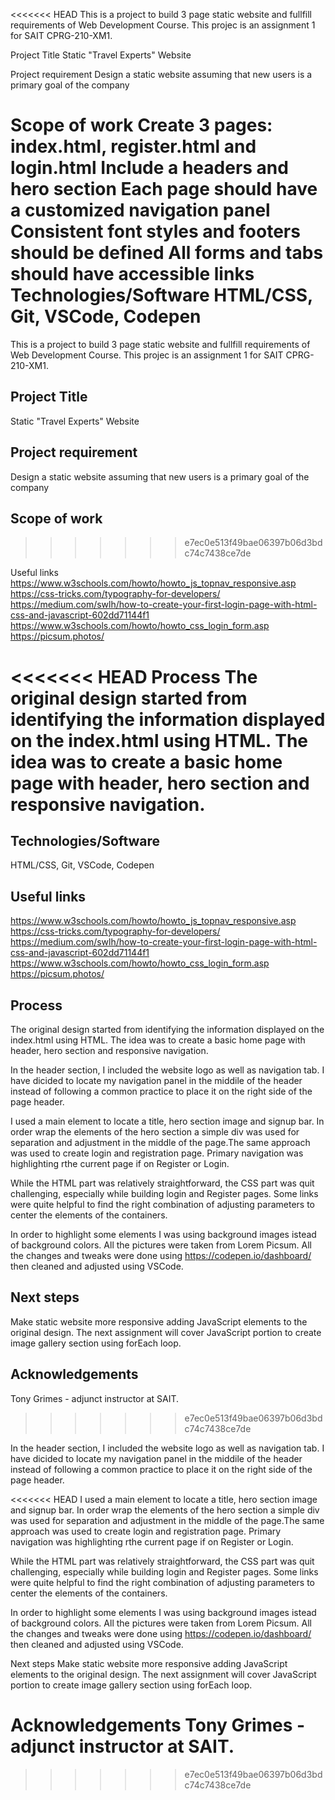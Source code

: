 <<<<<<< HEAD
This is a project to build 3 page static website and fullfill requirements of Web Development Course. This projec is an assignment 1 for SAIT CPRG-210-XM1.

Project Title
Static "Travel Experts" Website

Project requirement
Design a static website assuming that new users is a primary goal of the company

Scope of work
Create 3 pages: index.html, register.html and login.html
Include a headers and hero section
Each page should have a customized navigation panel
Consistent font styles and footers should be defined
All forms and tabs should have accessible links
Technologies/Software
HTML/CSS, Git, VSCode, Codepen
=======
 This is a project to build 3 page static website and fullfill requirements of Web Development Course.
 This projec is an assignment 1 for SAIT CPRG-210-XM1.

## Project Title
 Static "Travel Experts" Website

## Project requirement
Design a static website assuming that new users is a primary goal of the company 

## Scope of work
>>>>>>> e7ec0e513f49bae06397b06d3bdc74c7438ce7de

Useful links
https://www.w3schools.com/howto/howto_js_topnav_responsive.asp https://css-tricks.com/typography-for-developers/ https://medium.com/swlh/how-to-create-your-first-login-page-with-html-css-and-javascript-602dd71144f1 https://www.w3schools.com/howto/howto_css_login_form.asp https://picsum.photos/

<<<<<<< HEAD
Process
The original design started from identifying the information displayed on the index.html using HTML. The idea was to create a basic home page with header, hero section and responsive navigation.
=======
## Technologies/Software

HTML/CSS, Git, VSCode, Codepen

## Useful links

https://www.w3schools.com/howto/howto_js_topnav_responsive.asp
https://css-tricks.com/typography-for-developers/
https://medium.com/swlh/how-to-create-your-first-login-page-with-html-css-and-javascript-602dd71144f1
https://www.w3schools.com/howto/howto_css_login_form.asp
https://picsum.photos/

## Process

The original design started from identifying the information displayed on the index.html using HTML. The idea was to create a basic home page with header, hero section and responsive navigation.

In the header section, I included the website logo as well as navigation tab. I have dicided to locate my navigation panel in the middile of the header instead of following a common practice to place it on the right side of the page header.
 
 I used a main element to locate a title, hero section image and signup bar. In order wrap the elements of the hero section a simple div was used for separation and adjustment in the middle of the page.The same approach was used to create login and registration page. Primary navigation was highlighting rthe current page if on Register or Login.
 
While the HTML part was relatively straightforward, the CSS part was quit challenging, especially while building login and Register pages.
Some links were quite helpful to find the right combination of adjusting parameters to center the elements of the containers.

In order to highlight some elements I was using background images istead of background colors. All the pictures were taken from Lorem Picsum.
All the changes and tweaks were done using https://codepen.io/dashboard/ then cleaned and adjusted using VSCode.

## Next steps

Make static website more responsive adding JavaScript elements to the original design. The next assignment will cover JavaScript portion to create image gallery section using forEach loop.

## Acknowledgements

Tony Grimes - adjunct instructor at SAIT. 













>>>>>>> e7ec0e513f49bae06397b06d3bdc74c7438ce7de

In the header section, I included the website logo as well as navigation tab. I have dicided to locate my navigation panel in the middile of the header instead of following a common practice to place it on the right side of the page header.

<<<<<<< HEAD
I used a main element to locate a title, hero section image and signup bar. In order wrap the elements of the hero section a simple div was used for separation and adjustment in the middle of the page.The same approach was used to create login and registration page. Primary navigation was highlighting rthe current page if on Register or Login.

While the HTML part was relatively straightforward, the CSS part was quit challenging, especially while building login and Register pages. Some links were quite helpful to find the right combination of adjusting parameters to center the elements of the containers.

In order to highlight some elements I was using background images istead of background colors. All the pictures were taken from Lorem Picsum. All the changes and tweaks were done using https://codepen.io/dashboard/ then cleaned and adjusted using VSCode.

Next steps
Make static website more responsive adding JavaScript elements to the original design. The next assignment will cover JavaScript portion to create image gallery section using forEach loop.

Acknowledgements
Tony Grimes - adjunct instructor at SAIT.
=======
>>>>>>> e7ec0e513f49bae06397b06d3bdc74c7438ce7de








